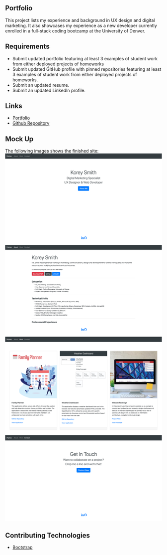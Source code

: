 ## Portfolio

<p>This project lists my experience and background in UX design and digital marketing. It also showcases my experience as a new developer currently enrolled in a full-stack coding bootcamp at the University of Denver.</p>

## Requirements

* Submit updated portfolio featuring at least 3 examples of student work from either deployed projects of homeworks
* Submit updated GitHub profile with pinned repositories featuring at least 3 examples of student work from either deployed projects of homeworks.
* Submit an updated resume. 
* Submit an updated LinkedIn profile.

## Links

* [Portfolio](https://smithrkorey.github.io/Portfolio/)
* [Github Repository](https://github.com/smithrkorey/Portfolio)

## Mock Up

The following images shows the finished site:
![Landing Page](Portfolio-1.png)
![About Page](portfolio-2.png)
![Work Page](Portfolio-3.png)
![Contact Page](Portfolio-4.png)

## Contributing Technologies

* [Bootstrap](https://getbootstrap.com/)